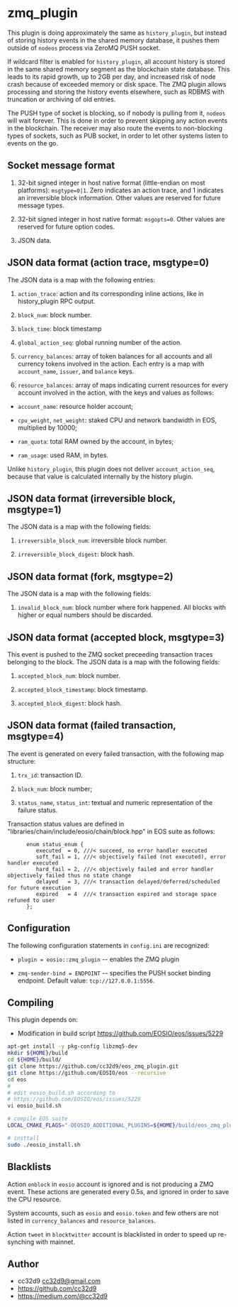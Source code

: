 # zmq_plugin

This plugin is doing approximately the same as `history_plugin`, but
instead of storing history events in the shared memory database, it
pushes them outside of `nodeos` process via ZeroMQ PUSH socket.

If wildcard filter is enabled for `history_plugin`, all account history
is stored in the same shared memory segment as the blockchain state
database. This leads to its rapid growth, up to 2GB per day, and
increased risk of node crash because of exceeded memory or disk
space. The ZMQ plugin allows processing and storing the history events
elsewhere, such as RDBMS with truncation or archiving of old entries.

The PUSH type of socket is blocking, so if nobody is pulling from it,
`nodeos` will wait forever. This is done in order to prevent skipping
any action events in the blockchain. The receiver may also route the
events to non-blocking types of sockets, such as PUB socket, in order to
let other systems listen to events on the go.



## Socket message format

1. 32-bit signed integer in host native format (little-endian on most
   platforms): `msgtype=0|1`. Zero indicates an action trace, and 1
   indicates an irreversible block information. Other values are
   reserved for future message types.

2. 32-bit signed integer in host native format:
   `msgopts=0`. Other values are reserved for future option codes.

3. JSON data.



## JSON data format (action trace, msgtype=0)

The JSON data is a map with the following entries:

1. `action_trace`: action and its corresponding inline actions, like in
   history_plugin RPC output.

2. `block_num`: block number.

3. `block_time`: block timestamp

4. `global_action_seq`: global running number of the action.

5. `currency_balances`: array of token balances for all accounts and all
   currency tokens involved in the action. Each entry is a map with
   `account_name`, `issuer`, and `balance` keys.

6. `resource_balances`: array of maps indicating current resources for
   every account involved in the action, with the keys and values as
   follows:

  * `account_name`: resource holder account;

  * `cpu_weight`, `net_weight`: staked CPU and network bandwidth in EOS,
    multiplied by 10000;

  * `ram_quota`: total RAM owned by the account, in bytes;

  * `ram_usage`: used RAM, in bytes.

Unlike `history_plugin`, this plugin does not deliver
`account_action_seq`, because that value is calculated internally by the
history plugin.


## JSON data format (irreversible block, msgtype=1)

The JSON data is a map with the following fields:

1. `irreversible_block_num`: irreversible block number.

2. `irreversible_block_digest`: block hash.
 

## JSON data format (fork, msgtype=2)

The JSON data is a map with the following fields:

1. `invalid_block_num`: block number where fork happened. All blocks
with higher or equal numbers should be discarded.


## JSON data format (accepted block, msgtype=3)

This event is pushed to the ZMQ socket preceeding transaction traces
belonging to the block. The JSON data is a map with the following
fields:

1. `accepted_block_num`: block number.

2. `accepted_block_timestamp`: block timestamp.

3. `accepted_block_digest`: block hash.



## JSON data format (failed transaction, msgtype=4)

The event is generated on every failed transaction, with the following
map structure:

1. `trx_id`: transaction ID.

2. `block_num`: block number;

3. `status_name`, `status_int`: textual and numeric representation of
the failure status.

Transaction status values are defined in
"libraries/chain/include/eosio/chain/block.hpp" in EOS suite as follows:

```
      enum status_enum {
         executed  = 0, ///< succeed, no error handler executed
         soft_fail = 1, ///< objectively failed (not executed), error handler executed
         hard_fail = 2, ///< objectively failed and error handler objectively failed thus no state change
         delayed   = 3, ///< transaction delayed/deferred/scheduled for future execution
         expired   = 4  ///< transaction expired and storage space refuned to user
      };
```



## Configuration

The following configuration statements in `config.ini` are recognized:

* `plugin = eosio::zmq_plugin` -- enables the ZMQ plugin

* `zmq-sender-bind = ENDPOINT` -- specifies the PUSH socket binding
  endpoint. Default value: `tcp://127.0.0.1:5556`.



## Compiling

This plugin depends on:

* Modification in build script https://github.com/EOSIO/eos/issues/5229


```bash
apt-get install -y pkg-config libzmq5-dev
mkdir ${HOME}/build
cd ${HOME}/build/
git clone https://github.com/cc32d9/eos_zmq_plugin.git
git clone https://github.com/EOSIO/eos --recursive
cd eos
#
# edit eosio_build.sh according to
# https://github.com/EOSIO/eos/issues/5229
vi eosio_build.sh

# compile EOS suite
LOCAL_CMAKE_FLAGS="-DEOSIO_ADDITIONAL_PLUGINS=${HOME}/build/eos_zmq_plugin" ./eosio_build.sh

# insttall
sudo ./eosio_install.sh
```


## Blacklists

Action `onblock` in `eosio` account is ignored and is not producing a
ZMQ event. These actions are generated every 0.5s, and ignored in order
to save the CPU resource.

System accounts, such as `eosio` and `eosio.token` and few others are
not listed in `currency_balances` and `resource_balances`.

Action `tweet` in `blocktwitter` account is blacklisted in order to
speed up re-synching with mainnet.


## Author

* cc32d9 <cc32d9@gmail.com>
* https://github.com/cc32d9
* https://medium.com/@cc32d9


